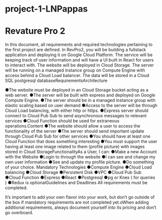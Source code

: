 # project-1-LNPappas
# Revature Pro 2

In this document, all requirements and required technologies pertaining to the first project are defined. In RevPro2, you will be building a fullstack application and deploying it on Google Cloud Platform. The service will be keeping track of user information and will have a UI built in React for users to interact with. The website will be deployed in Cloud Storage. The server will be running on a managed instance group on Compute Engine with access behind a Cloud Load balancer. The data will be stored in a Cloud SQL postgresql databaseRequirementsArchitecture

●The website must be deployed in an Cloud Storage bucket acting as a web server.
●The server will be built with express and deployed on Google Compute Engine.
●The server should be in a managed instance group with elastic scaling based on user demand
●Access to the server will be through Cloud Load balancing, with either http or https.
●Express server should connect to Cloud Pub Sub to send asynchronous messages to relevant services
●Cloud Function should be used for extraneous operations.Content
●The website should allow a user to access the functionality of the server
●The server should send important update through Cloud Pub Sub for other services
●You should have at least one Cloud Function that does something interesting
●You must support the user having at least one image related to them (profile picture) with images stored in Cloud StorageFunctionalityAs a User, I can:
  ●Make a new Account with the Website
  ●Login to through the website
  ●I can see and change my own user information
  ●See and update my profile picture.
  ●Do something of your choice.
  Mandatory Technologies
    ●Compute Engine
    ●Cloud Load balancing
    ●Cloud Storage
    ●Persistent Disk
    ●VPC
    ●Cloud Pub Sub
    ●Cloud Function
    ●Express
    ●React
    ●Postgresql
    ●pg or Knex ( for queries )
    ●Redux is optionalGuidelines and Deadlines
  All requirements must be completed.
  
It’s important to add your own flavor into your work, but don’t go outside of the box if mandatory requirements are not completed yet.oWhen adding additional requirements, always document yourself into its pricing and don’t go overboard.
